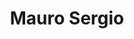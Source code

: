 ---
title: "Mauro Sergio"
url: /ciudad-autonoma-de-buenos-aires/mauro-sergio-avenida-franklin-delano-roosevelt/
shop: ropa
---